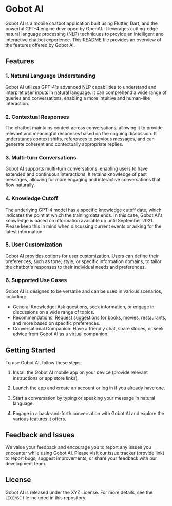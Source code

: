 # Gobot AI

Gobot AI is a mobile chatbot application built using Flutter, Dart, and the powerful GPT-4 engine developed by OpenAI. It leverages cutting-edge natural language processing (NLP) techniques to provide an intelligent and interactive chatbot experience. This README file provides an overview of the features offered by Gobot AI.

## Features

### 1. Natural Language Understanding

Gobot AI utilizes GPT-4's advanced NLP capabilities to understand and interpret user inputs in natural language. It can comprehend a wide range of queries and conversations, enabling a more intuitive and human-like interaction.

### 2. Contextual Responses

The chatbot maintains context across conversations, allowing it to provide relevant and meaningful responses based on the ongoing discussion. It understands context shifts, references to previous messages, and can generate coherent and contextually appropriate replies.

### 3. Multi-turn Conversations

Gobot AI supports multi-turn conversations, enabling users to have extended and continuous interactions. It retains knowledge of past messages, allowing for more engaging and interactive conversations that flow naturally.

### 4. Knowledge Cutoff

The underlying GPT-4 model has a specific knowledge cutoff date, which indicates the point at which the training data ends. In this case, Gobot AI's knowledge is based on information available up until September 2021. Please keep this in mind when discussing current events or asking for the latest information.

### 5. User Customization

Gobot AI provides options for user customization. Users can define their preferences, such as tone, style, or specific information domains, to tailor the chatbot's responses to their individual needs and preferences.

### 6. Supported Use Cases

Gobot AI is designed to be versatile and can be used in various scenarios, including:

- General Knowledge: Ask questions, seek information, or engage in discussions on a wide range of topics.
- Recommendations: Request suggestions for books, movies, restaurants, and more based on specific preferences.
- Conversational Companion: Have a friendly chat, share stories, or seek advice from Gobot AI as a virtual companion.

## Getting Started

To use Gobot AI, follow these steps:

1. Install the Gobot AI mobile app on your device (provide relevant instructions or app store links).

2. Launch the app and create an account or log in if you already have one.

3. Start a conversation by typing or speaking your message in natural language.

4. Engage in a back-and-forth conversation with Gobot AI and explore the various features it offers.

## Feedback and Issues

We value your feedback and encourage you to report any issues you encounter while using Gobot AI. Please visit our issue tracker (provide link) to report bugs, suggest improvements, or share your feedback with our development team.

## License

Gobot AI is released under the XYZ License. For more details, see the `LICENSE` file included in this repository.

